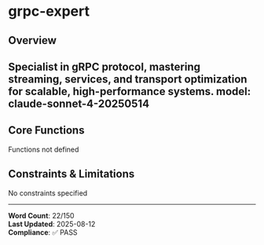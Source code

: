 # grpc-expert

## Overview

Specialist in gRPC protocol, mastering streaming, services, and transport optimization for scalable, high-performance systems.
model: claude-sonnet-4-20250514
---

## Core Functions

Functions not defined

## Constraints & Limitations

No constraints specified



---
**Word Count**: 22/150  
**Last Updated**: 2025-08-12  
**Compliance**: ✅ PASS